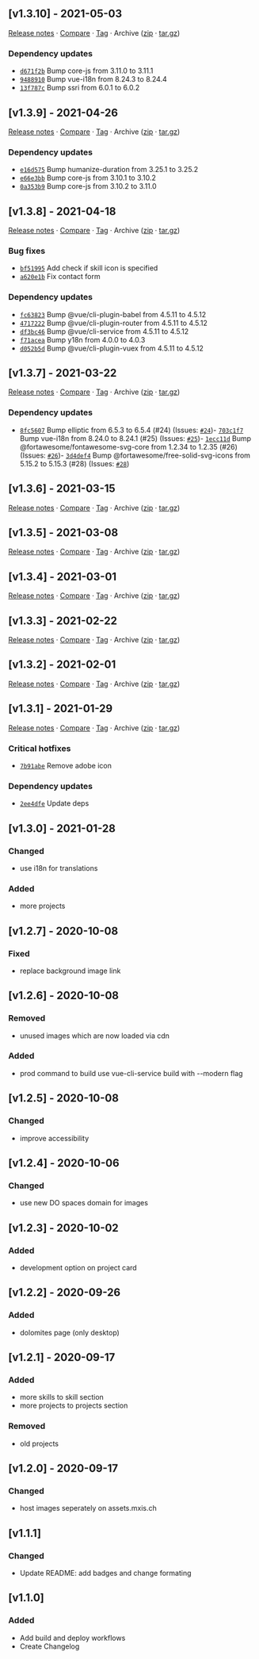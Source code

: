 ## [v1.3.10] - 2021-05-03

[Release notes](https://github.com/BetaHuhn/portfolio/releases/tag/v1.3.10) · [Compare](https://github.com/BetaHuhn/portfolio/compare/v1.3.9...v1.3.10) · [Tag](https://github.com/BetaHuhn/portfolio/tree/v1.3.10) · Archive ([zip](https://github.com/BetaHuhn/portfolio/archive/v1.3.10.zip) · [tar.gz](https://github.com/BetaHuhn/portfolio/archive/v1.3.10.tar.gz))

### Dependency updates

- [`d671f2b`](https://github.com/BetaHuhn/portfolio/commit/d671f2b)  Bump core-js from 3.11.0 to 3.11.1
- [`9488910`](https://github.com/BetaHuhn/portfolio/commit/9488910)  Bump vue-i18n from 8.24.3 to 8.24.4
- [`13f787c`](https://github.com/BetaHuhn/portfolio/commit/13f787c)  Bump ssri from 6.0.1 to 6.0.2

## [v1.3.9] - 2021-04-26

[Release notes](https://github.com/BetaHuhn/portfolio/releases/tag/v1.3.9) · [Compare](https://github.com/BetaHuhn/portfolio/compare/v1.3.8...v1.3.9) · [Tag](https://github.com/BetaHuhn/portfolio/tree/v1.3.9) · Archive ([zip](https://github.com/BetaHuhn/portfolio/archive/v1.3.9.zip) · [tar.gz](https://github.com/BetaHuhn/portfolio/archive/v1.3.9.tar.gz))

### Dependency updates

- [`e16d575`](https://github.com/BetaHuhn/portfolio/commit/e16d575)  Bump humanize-duration from 3.25.1 to 3.25.2
- [`e66e3bb`](https://github.com/BetaHuhn/portfolio/commit/e66e3bb)  Bump core-js from 3.10.1 to 3.10.2
- [`0a353b9`](https://github.com/BetaHuhn/portfolio/commit/0a353b9)  Bump core-js from 3.10.2 to 3.11.0

## [v1.3.8] - 2021-04-18

[Release notes](https://github.com/BetaHuhn/portfolio/releases/tag/v1.3.8) · [Compare](https://github.com/BetaHuhn/portfolio/compare/v1.3.7...v1.3.8) · [Tag](https://github.com/BetaHuhn/portfolio/tree/v1.3.8) · Archive ([zip](https://github.com/BetaHuhn/portfolio/archive/v1.3.8.zip) · [tar.gz](https://github.com/BetaHuhn/portfolio/archive/v1.3.8.tar.gz))

### Bug fixes

- [`bf51995`](https://github.com/BetaHuhn/portfolio/commit/bf51995)  Add check if skill icon is specified
- [`a620e1b`](https://github.com/BetaHuhn/portfolio/commit/a620e1b)  Fix contact form

### Dependency updates

- [`fc63823`](https://github.com/BetaHuhn/portfolio/commit/fc63823)  Bump @vue/cli-plugin-babel from 4.5.11 to 4.5.12
- [`4717222`](https://github.com/BetaHuhn/portfolio/commit/4717222)  Bump @vue/cli-plugin-router from 4.5.11 to 4.5.12
- [`df3bc46`](https://github.com/BetaHuhn/portfolio/commit/df3bc46)  Bump @vue/cli-service from 4.5.11 to 4.5.12
- [`f71acea`](https://github.com/BetaHuhn/portfolio/commit/f71acea)  Bump y18n from 4.0.0 to 4.0.3
- [`d052b5d`](https://github.com/BetaHuhn/portfolio/commit/d052b5d)  Bump @vue/cli-plugin-vuex from 4.5.11 to 4.5.12

## [v1.3.7] - 2021-03-22

[Release notes](https://github.com/BetaHuhn/portfolio/releases/tag/v1.3.7) · [Compare](https://github.com/BetaHuhn/portfolio/compare/v1.3.6...v1.3.7) · [Tag](https://github.com/BetaHuhn/portfolio/tree/v1.3.7) · Archive ([zip](https://github.com/BetaHuhn/portfolio/archive/v1.3.7.zip) · [tar.gz](https://github.com/BetaHuhn/portfolio/archive/v1.3.7.tar.gz))

### Dependency updates

- [`8fc5607`](https://github.com/BetaHuhn/portfolio/commit/8fc5607)  Bump elliptic from 6.5.3 to 6.5.4 (#24)
(Issues: [`#24`](https://github.com/BetaHuhn/portfolio/issues/24))- [`703c1f7`](https://github.com/BetaHuhn/portfolio/commit/703c1f7)  Bump vue-i18n from 8.24.0 to 8.24.1 (#25)
(Issues: [`#25`](https://github.com/BetaHuhn/portfolio/issues/25))- [`1ecc11d`](https://github.com/BetaHuhn/portfolio/commit/1ecc11d)  Bump @fortawesome/fontawesome-svg-core from 1.2.34 to 1.2.35 (#26)
(Issues: [`#26`](https://github.com/BetaHuhn/portfolio/issues/26))- [`3d4def4`](https://github.com/BetaHuhn/portfolio/commit/3d4def4)  Bump @fortawesome/free-solid-svg-icons from 5.15.2 to 5.15.3 (#28)
(Issues: [`#28`](https://github.com/BetaHuhn/portfolio/issues/28))

## [v1.3.6] - 2021-03-15

[Release notes](https://github.com/BetaHuhn/portfolio/releases/tag/v1.3.6) · [Compare](https://github.com/BetaHuhn/portfolio/compare/v1.3.5...v1.3.6) · [Tag](https://github.com/BetaHuhn/portfolio/tree/v1.3.6) · Archive ([zip](https://github.com/BetaHuhn/portfolio/archive/v1.3.6.zip) · [tar.gz](https://github.com/BetaHuhn/portfolio/archive/v1.3.6.tar.gz))

## [v1.3.5] - 2021-03-08

[Release notes](https://github.com/BetaHuhn/portfolio/releases/tag/v1.3.5) · [Compare](https://github.com/BetaHuhn/portfolio/compare/v1.3.4...v1.3.5) · [Tag](https://github.com/BetaHuhn/portfolio/tree/v1.3.5) · Archive ([zip](https://github.com/BetaHuhn/portfolio/archive/v1.3.5.zip) · [tar.gz](https://github.com/BetaHuhn/portfolio/archive/v1.3.5.tar.gz))

## [v1.3.4] - 2021-03-01

[Release notes](https://github.com/BetaHuhn/portfolio/releases/tag/v1.3.4) · [Compare](https://github.com/BetaHuhn/portfolio/compare/v1.3.3...v1.3.4) · [Tag](https://github.com/BetaHuhn/portfolio/tree/v1.3.4) · Archive ([zip](https://github.com/BetaHuhn/portfolio/archive/v1.3.4.zip) · [tar.gz](https://github.com/BetaHuhn/portfolio/archive/v1.3.4.tar.gz))

## [v1.3.3] - 2021-02-22

[Release notes](https://github.com/BetaHuhn/portfolio/releases/tag/v1.3.3) · [Compare](https://github.com/BetaHuhn/portfolio/compare/v1.3.2...v1.3.3) · [Tag](https://github.com/BetaHuhn/portfolio/tree/v1.3.3) · Archive ([zip](https://github.com/BetaHuhn/portfolio/archive/v1.3.3.zip) · [tar.gz](https://github.com/BetaHuhn/portfolio/archive/v1.3.3.tar.gz))

## [v1.3.2] - 2021-02-01

[Release notes](https://github.com/BetaHuhn/portfolio/releases/tag/v1.3.2) · [Compare](https://github.com/BetaHuhn/portfolio/compare/v1.3.1...v1.3.2) · [Tag](https://github.com/BetaHuhn/portfolio/tree/v1.3.2) · Archive ([zip](https://github.com/BetaHuhn/portfolio/archive/v1.3.2.zip) · [tar.gz](https://github.com/BetaHuhn/portfolio/archive/v1.3.2.tar.gz))

## [v1.3.1] - 2021-01-29

[Release notes](https://github.com/BetaHuhn/portfolio/releases/tag/v1.3.1) · [Compare](https://github.com/BetaHuhn/portfolio/compare/v1.3.0...v1.3.1) · [Tag](https://github.com/BetaHuhn/portfolio/tree/v1.3.1) · Archive ([zip](https://github.com/BetaHuhn/portfolio/archive/v1.3.1.zip) · [tar.gz](https://github.com/BetaHuhn/portfolio/archive/v1.3.1.tar.gz))

### Critical hotfixes

- [`7b91abe`](https://github.com/BetaHuhn/portfolio/commit/7b91abe)  Remove adobe icon

### Dependency updates

- [`2ee4dfe`](https://github.com/BetaHuhn/portfolio/commit/2ee4dfe)  Update deps

## [v1.3.0] - 2021-01-28
### Changed
- use i18n for translations

### Added
- more projects

## [v1.2.7] - 2020-10-08
### Fixed
- replace background image link

## [v1.2.6] - 2020-10-08
### Removed
- unused images which are now loaded via cdn

### Added
- prod command to build use vue-cli-service build with --modern flag

## [v1.2.5] - 2020-10-08
### Changed
- improve accessibility

## [v1.2.4] - 2020-10-06
### Changed
- use new DO spaces domain for images

## [v1.2.3] - 2020-10-02
### Added
- development option on project card

## [v1.2.2] - 2020-09-26
### Added
- dolomites page (only desktop)

## [v1.2.1] - 2020-09-17
### Added
- more skills to skill section
- more projects to projects section
### Removed
- old projects

## [v1.2.0] - 2020-09-17
### Changed
- host images seperately on assets.mxis.ch

## [v1.1.1]
### Changed
- Update README: add badges and change formating

## [v1.1.0]
### Added
- Add build and deploy workflows
- Create Changelog
